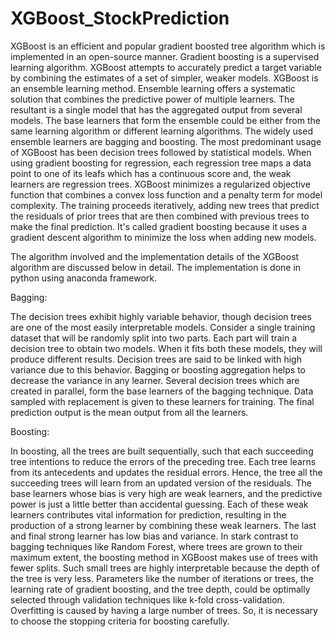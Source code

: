 # XGBoost_StockPrediction

  XGBoost is an efficient and popular gradient boosted tree algorithm which is implemented in an open-source manner. Gradient boosting is a supervised learning algorithm.  XGBoost attempts to accurately predict a target variable by combining the estimates of a set of simpler, weaker models.
  XGBoost is an ensemble learning method.  Ensemble learning offers a systematic solution that combines the predictive power of multiple learners. The resultant is a single model that has the aggregated output from several models. The base learners that form the ensemble could be either from the same learning algorithm or different learning algorithms. The widely used ensemble learners are bagging and boosting. The most predominant usage of XGBoost has been decision trees followed by statistical models.
  When using gradient boosting for regression, each regression tree maps a data point to one of its leafs which has a continuous score and, the weak learners are regression trees. XGBoost minimizes a regularized objective function that combines a convex loss function and a penalty term for model complexity. The training proceeds iteratively, adding new trees that predict the residuals of prior trees that are then combined with previous trees to make the final prediction. It's called gradient boosting because it uses a gradient descent algorithm to minimize the loss when adding new models.

  The algorithm involved and the implementation details of the XGBoost algorithm are discussed below in detail. The implementation is done in python using anaconda framework.
  
Bagging:

  The decision trees exhibit highly variable behavior, though decision trees are one of the most easily interpretable models. Consider a single training dataset that will be randomly split into two parts. Each part will train a decision tree to obtain two models. When it fits both these models, they will produce different results. Decision trees are said to be linked with high variance due to this behavior. Bagging or boosting aggregation helps to decrease the variance in any learner. Several decision trees which are created in parallel, form the base learners of the bagging technique. Data sampled with replacement is given to these learners for training. The final prediction output is the mean output from all the learners.

Boosting:

  In boosting, all the trees are built sequentially, such that each succeeding tree intentions to reduce the errors of the preceding tree. Each tree learns from its antecedents and updates the residual errors. Hence, the tree all the succeeding trees will learn from an updated version of the residuals. The base learners whose bias is very high are weak learners, and the predictive power is just a little better than accidental guessing. Each of these weak learners contributes vital information for prediction, resulting in the production of a strong learner by combining these weak learners. The last and final strong learner has low bias and variance.
In stark contrast to bagging techniques like Random Forest, where trees are grown to their maximum extent, the boosting method in XGBoost makes use of trees with fewer splits. Such small trees are highly interpretable because the depth of the tree is very less. Parameters like the number of iterations or trees, the learning rate of gradient boosting, and the tree depth, could be optimally selected through validation techniques like k-fold cross-validation. Overfitting is caused by having a large number of trees. So, it is necessary to choose the stopping criteria for boosting carefully.
